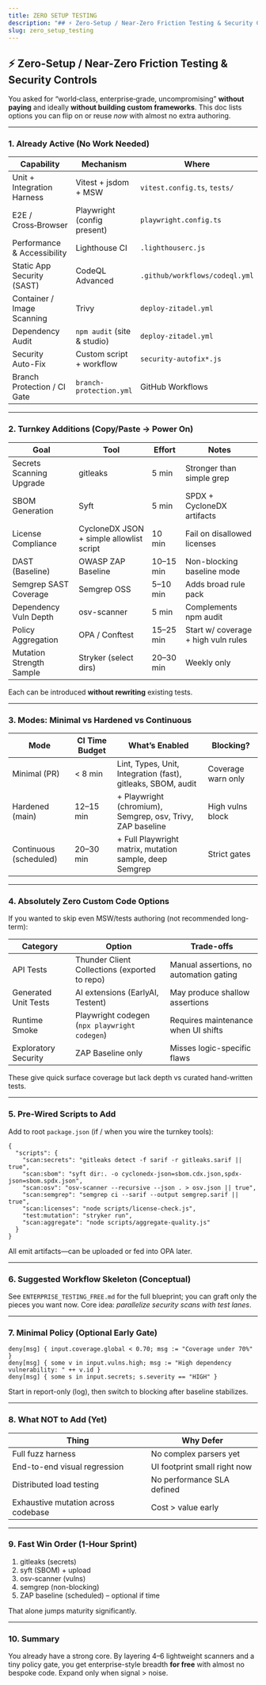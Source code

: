 ```yaml
---
title: ZERO SETUP TESTING
description: "## ⚡ Zero-Setup / Near-Zero Friction Testing & Security Controls"
slug: zero_setup_testing
---
```










## ⚡ Zero-Setup / Near-Zero Friction Testing & Security Controls

You asked for “world‑class, enterprise‑grade, uncompromising” **without paying** and ideally **without building custom frameworks**. This doc lists options you can flip on or reuse _now_ with almost no extra authoring.

---

### 1. Already Active (No Work Needed)

| Capability                  | Mechanism                   | Where                          |
| --------------------------- | --------------------------- | ------------------------------ |
| Unit + Integration Harness  | Vitest + jsdom + MSW        | `vitest.config.ts`, `tests/`   |
| E2E / Cross‑Browser         | Playwright (config present) | `playwright.config.ts`         |
| Performance & Accessibility | Lighthouse CI               | `.lighthouserc.js`             |
| Static App Security (SAST)  | CodeQL Advanced             | `.github/workflows/codeql.yml` |
| Container / Image Scanning  | Trivy                       | `deploy-zitadel.yml`           |
| Dependency Audit            | `npm audit` (site & studio) | `deploy-zitadel.yml`           |
| Security Auto-Fix           | Custom script + workflow    | `security-autofix*.js`         |
| Branch Protection / CI Gate | `branch-protection.yml`     | GitHub Workflows               |

---

### 2. Turnkey Additions (Copy/Paste → Power On)

| Goal                     | Tool                                     | Effort    | Notes                               |
| ------------------------ | ---------------------------------------- | --------- | ----------------------------------- |
| Secrets Scanning Upgrade | gitleaks                                 | 5 min     | Stronger than simple grep           |
| SBOM Generation          | Syft                                     | 5 min     | SPDX + CycloneDX artifacts          |
| License Compliance       | CycloneDX JSON + simple allowlist script | 10 min    | Fail on disallowed licenses         |
| DAST (Baseline)          | OWASP ZAP Baseline                       | 10–15 min | Non-blocking baseline mode          |
| Semgrep SAST Coverage    | Semgrep OSS                              | 5–10 min  | Adds broad rule pack                |
| Dependency Vuln Depth    | osv-scanner                              | 5 min     | Complements npm audit               |
| Policy Aggregation       | OPA / Conftest                           | 15–25 min | Start w/ coverage + high vuln rules |
| Mutation Strength Sample | Stryker (select dirs)                    | 20–30 min | Weekly only                         |

Each can be introduced **without rewriting** existing tests.

---

### 3. Modes: Minimal vs Hardened vs Continuous

| Mode                   | CI Time Budget | What’s Enabled                                               | Blocking?          |
| ---------------------- | -------------- | ------------------------------------------------------------ | ------------------ |
| Minimal (PR)           | < 8 min        | Lint, Types, Unit, Integration (fast), gitleaks, SBOM, audit | Coverage warn only |
| Hardened (main)        | 12–15 min      | + Playwright (chromium), Semgrep, osv, Trivy, ZAP baseline   | High vulns block   |
| Continuous (scheduled) | 20–30 min      | + Full Playwright matrix, mutation sample, deep Semgrep      | Strict gates       |

---

### 4. Absolutely Zero Custom Code Options

If you wanted to skip even MSW/tests authoring (not recommended long-term):

| Category             | Option                                        | Trade-offs                              |
| -------------------- | --------------------------------------------- | --------------------------------------- |
| API Tests            | Thunder Client Collections (exported to repo) | Manual assertions, no automation gating |
| Generated Unit Tests | AI extensions (EarlyAI, Testent)              | May produce shallow assertions          |
| Runtime Smoke        | Playwright codegen (`npx playwright codegen`) | Requires maintenance when UI shifts     |
| Exploratory Security | ZAP Baseline only                             | Misses logic-specific flaws             |

These give quick surface coverage but lack depth vs curated hand-written tests.

---

### 5. Pre-Wired Scripts to Add

Add to root `package.json` (if / when you wire the turnkey tools):

```jsonc
{
  "scripts": {
    "scan:secrets": "gitleaks detect -f sarif -r gitleaks.sarif || true",
    "scan:sbom": "syft dir:. -o cyclonedx-json=sbom.cdx.json,spdx-json=sbom.spdx.json",
    "scan:osv": "osv-scanner --recursive --json . > osv.json || true",
    "scan:semgrep": "semgrep ci --sarif --output semgrep.sarif || true",
    "scan:licenses": "node scripts/license-check.js",
    "test:mutation": "stryker run",
    "scan:aggregate": "node scripts/aggregate-quality.js"
  }
}
```

All emit artifacts—can be uploaded or fed into OPA later.

---

### 6. Suggested Workflow Skeleton (Conceptual)

See `ENTERPRISE_TESTING_FREE.md` for the full blueprint; you can graft only the pieces you want now. Core idea: _parallelize security scans with test lanes_.

---

### 7. Minimal Policy (Optional Early Gate)

```
deny[msg] { input.coverage.global < 0.70; msg := "Coverage under 70%" }
deny[msg] { some v in input.vulns.high; msg := "High dependency vulnerability: " ++ v.id }
deny[msg] { some s in input.secrets; s.severity == "HIGH" }
```

Start in report-only (log), then switch to blocking after baseline stabilizes.

---

### 8. What NOT to Add (Yet)

| Thing                               | Why Defer                    |
| ----------------------------------- | ---------------------------- |
| Full fuzz harness                   | No complex parsers yet       |
| End-to-end visual regression        | UI footprint small right now |
| Distributed load testing            | No performance SLA defined   |
| Exhaustive mutation across codebase | Cost > value early           |

---

### 9. Fast Win Order (1-Hour Sprint)

1. gitleaks (secrets)
2. syft (SBOM) + upload
3. osv-scanner (vulns)
4. semgrep (non-blocking)
5. ZAP baseline (scheduled) – optional if time

That alone jumps maturity significantly.

---

### 10. Summary

You already have a strong core. By layering 4–6 lightweight scanners and a tiny policy gate, you get enterprise-style breadth **for free** with almost no bespoke code. Expand only when signal > noise.
